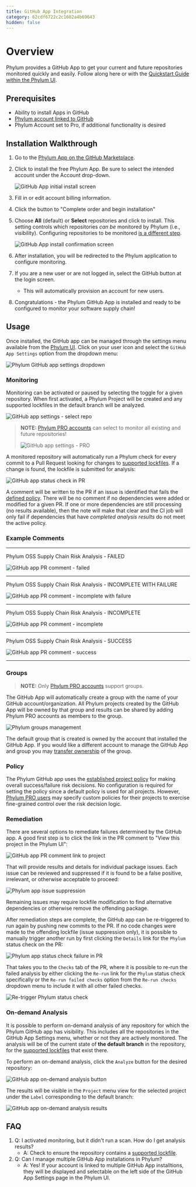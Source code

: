 ```yaml
---
title: GitHub App Integration
category: 62cdf6722c2c1602a4b69643
hidden: false
---
```


# Overview

Phylum provides a GitHub App to get your current and future repositories monitored quickly and easily. Follow along here or with the [Quickstart Guide within the Phylum UI](https://app.phylum.io/quickstart/github).

## Prerequisites

* Ability to install Apps in GitHub
* [Phylum account linked to GitHub](https://docs.phylum.io/docs/federate_account)
* Phylum Account set to Pro, if additional functionality is desired

## Installation Walkthrough

1. Go to the [Phylum App on the GitHub Marketplace](https://github.com/marketplace/phylum-io).
2. Click to install the free Phylum App. Be sure to select the intended account under the Account drop-down.

   ![GitHub App initial install screen](https://raw.githubusercontent.com/phylum-dev/documentation/main/assets/gh_app_install_1.png)

3. Fill in or edit account billing information.
4. Click the button to "Complete order and begin installation"
5. Choose **All** (default) or **Select** repositories and click to install. This setting controls which repositories _can be_ monitored by Phylum (i.e., visibility). Configuring repositories to be monitored [is a different step](#monitoring).

   ![GitHub App install confirmation screen](https://raw.githubusercontent.com/phylum-dev/documentation/main/assets/gh_app_install_2.png)

6. After installation, you will be redirected to the Phylum application to configure monitoring.
7. If you are a new user or are not logged in, select the GitHub button at the login screen.
   * This will automatically provision an account for new users.
8. Congratulations - the Phylum GitHub App is installed and ready to be configured to monitor your software supply chain!

## Usage

Once installed, the GitHub app can be managed through the settings menu available from the [Phylum UI](https://app.phylum.io). Click on your user icon and select the `GitHub App Settings` option from the dropdown menu:

![Phylum GitHub app settings dropdown](https://raw.githubusercontent.com/phylum-dev/documentation/main/assets/gh_app_settings_menu.png)

### Monitoring

Monitoring can be activated or paused by selecting the toggle for a given repository. When first activated, a Phylum Project will be created and any supported lockfiles in the default branch will be analyzed.

![GitHub app settings - select repo](https://raw.githubusercontent.com/phylum-dev/documentation/main/assets/gh_app_settings_select_repo.png)

> **NOTE:** [Phylum PRO accounts](https://www.phylum.io/pricing) can select to monitor all existing and future repositories!
>
> ![GitHub app settings - PRO](https://raw.githubusercontent.com/phylum-dev/documentation/main/assets/gh_app_settings_pro.png)

A monitored repository will automatically run a Phylum check for every commit to a Pull Request looking for changes to [supported lockfiles](https://docs.phylum.io/docs/analyzing-dependencies). If a change is found, the lockfile is submitted for analysis:

![GitHub app status check in PR](https://raw.githubusercontent.com/phylum-dev/documentation/main/assets/gh_app_status_check_running.png)

A comment will be written to the PR if an issue is identified that fails the [defined policy](https://docs.phylum.io/docs/policy). There will be no comment if no dependencies were added or modified for a given PR. If one or more dependencies are still processing (no results available), then the note will make that clear and the CI job will only fail if dependencies that have _completed analysis results_ do not meet the active policy.

### Example Comments

---

Phylum OSS Supply Chain Risk Analysis - FAILED

![GitHub app PR comment - failed](https://raw.githubusercontent.com/phylum-dev/documentation/main/assets/gh_app_pr_comment_failed.png)

---

Phylum OSS Supply Chain Risk Analysis - INCOMPLETE WITH FAILURE

![GitHub app PR comment - incomplete with failure](https://raw.githubusercontent.com/phylum-dev/documentation/main/assets/gh_app_pr_comment_incomplete_failure.png)

---

Phylum OSS Supply Chain Risk Analysis - INCOMPLETE

![GitHub app PR comment - incomplete](https://raw.githubusercontent.com/phylum-dev/documentation/main/assets/gh_app_pr_comment_incomplete.png)

---

Phylum OSS Supply Chain Risk Analysis - SUCCESS

![GitHub app PR comment - success](https://raw.githubusercontent.com/phylum-dev/documentation/main/assets/gh_app_pr_comment_success.png)

---

### Groups

> **NOTE:** Only [Phylum PRO accounts](https://www.phylum.io/pricing) support groups.

The GitHub App will automatically create a group with the name of your GitHub account/organization. All Phylum projects created by the GitHub App will be owned by that group and results can be shared by adding Phylum PRO accounts as members to the group.

![Phylum groups management](https://raw.githubusercontent.com/phylum-dev/documentation/main/assets/phylum_groups_management.png)

The default group that is created is owned by the account that installed the GitHub App. If you would like a different account to manage the GitHub App and group you may [transfer ownership](https://docs.phylum.io/docs/transfer_group_ownership) of the group.

### Policy

The Phylum GitHub app uses the [established project policy](https://docs.phylum.io/docs/policy) for making overall success/failure risk decisions. No configuration is required for setting the policy since a default policy is used for all projects. However, [Phylum PRO users](https://www.phylum.io/pricing) may specify custom policies for their projects to exercise fine-grained control over the risk decision logic.

### Remediation

There are several options to remediate failures determined by the GitHub app. A good first step is to click the link in the PR comment to "View this project in the Phylum UI":

![GitHub app PR comment link to project](https://raw.githubusercontent.com/phylum-dev/documentation/main/assets/gh_app_view_project_link.png)

That will provide results and details for individual package issues. Each issue can be reviewed and suppressed if it is found to be a false positive, irrelevant, or otherwise acceptable to proceed:

![Phylum app issue suppression](https://raw.githubusercontent.com/phylum-dev/documentation/main/assets/issue_suppression.png)

Remaining issues may require lockfile modification to find alternative dependencies or otherwise remove the offending package.

After remediation steps are complete, the GitHub app can be re-triggered to run again by pushing new commits to the PR. If no code changes were made to the offending lockfile (issue suppression only), it is possible to manually trigger another run by first clicking the `Details` link for the `Phylum` status check on the PR:

![Phylum app status check failure in PR](https://raw.githubusercontent.com/phylum-dev/documentation/main/assets/gh_app_status_check_details_link.png)

That takes you to the `Checks` tab of the PR, where it is possible to re-run the failed analysis by either clicking the `Re-run` link for the `Phylum` status check specifically or the `Re-run failed checks` option from the `Re-run checks` dropdown menu to include it with all other failed checks.

![Re-trigger Phylum status check](https://raw.githubusercontent.com/phylum-dev/documentation/main/assets/gh_app_re-run_options.png)

### On-demand Analysis

It is possible to perform on-demand analysis of any repository for which the Phylum GitHub app has visibility. This includes all the repositories in the GitHub App Settings menu, whether or not they are actively monitored. The analysis will be of the current state of **the default branch** in the repository, for the [supported lockfiles](https://docs.phylum.io/docs/analyzing-dependencies) that exist there.

To perform an on-demand analysis, click the `Analyze` button for the desired repository:

![GitHub app on-demand analysis button](https://raw.githubusercontent.com/phylum-dev/documentation/main/assets/gh_app_settings_analyze_button.png)

The results will be visible in the `Project` menu view for the selected project under the `Label` corresponding to the default branch:

![GitHub app on-demand analysis results](https://raw.githubusercontent.com/phylum-dev/documentation/main/assets/gh_app_on-demand_analysis.png)

## FAQ

1. Q: I activated monitoring, but it didn't run a scan. How do I get analysis results?
   * A: Check to ensure the repository contains a [supported lockfile](https://docs.phylum.io/docs/analyzing-dependencies).
2. Q: Can I manage multiple GitHub App installations in Phylum?
   * A: Yes! If your account is linked to multiple GitHub App installtions, they will be displayed and selectable on the left side of the GitHub App Settings page in the Phylum UI.
